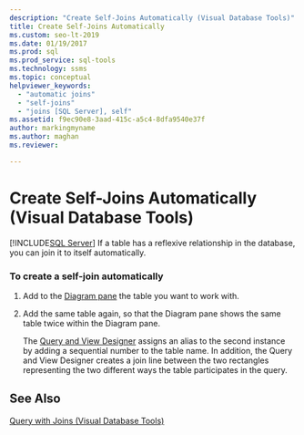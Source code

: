 ```yaml
---
description: "Create Self-Joins Automatically (Visual Database Tools)"
title: Create Self-Joins Automatically
ms.custom: seo-lt-2019
ms.date: 01/19/2017
ms.prod: sql
ms.prod_service: sql-tools
ms.technology: ssms
ms.topic: conceptual
helpviewer_keywords: 
  - "automatic joins"
  - "self-joins"
  - "joins [SQL Server], self"
ms.assetid: f9ec90e8-3aad-415c-a5c4-8dfa9540e37f
author: markingmyname
ms.author: maghan
ms.reviewer: 

---
```

# Create Self-Joins Automatically (Visual Database Tools)
[!INCLUDE[SQL Server](../../includes/applies-to-version/sqlserver.md)]
If a table has a reflexive relationship in the database, you can join it to itself automatically.  
  
### To create a self-join automatically  
  
1.  Add to the [Diagram pane](../../ssms/visual-db-tools/diagram-pane-visual-database-tools.md) the table you want to work with.  
  
2.  Add the same table again, so that the Diagram pane shows the same table twice within the Diagram pane.  
  
    The [Query and View Designer](../../ssms/visual-db-tools/query-and-view-designer-tools-visual-database-tools.md) assigns an alias to the second instance by adding a sequential number to the table name. In addition, the Query and View Designer creates a join line between the two rectangles representing the two different ways the table participates in the query.  
  
## See Also  
[Query with Joins &#40;Visual Database Tools&#41;](../../ssms/visual-db-tools/query-with-joins-visual-database-tools.md)  
  
